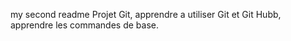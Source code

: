 my second readme
Projet Git, apprendre a utiliser Git et Git Hubb, apprendre les commandes de base.
